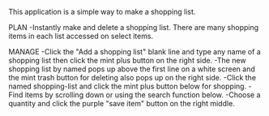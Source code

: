 This application is a simple way to make a shopping list.

PLAN
-Instantly make and delete a shopping list. There are many shopping items in each list accessed on select items.

MANAGE
-Click the "Add a shopping list" blank line and type any name of a shopping list then click the mint plus button on the right side. 
-The new shopping list by named pops up above the first line on a white screen and the mint trash button for deleting also pops up on the right side.
-Click the named shopping-list and click the mint plus button below for shopping.
-Find items by scrolling down or using the search function below. 
-Choose a quantity and click the purple "save item" button on the right middle.
